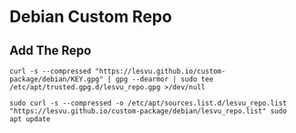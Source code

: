 # Debian Custom Repo

## Add The Repo

`curl -s --compressed "https://lesvu.github.io/custom-package/debian/KEY.gpg" | gpg --dearmor | sudo tee /etc/apt/trusted.gpg.d/lesvu_repo.gpg >/dev/null`

`sudo curl -s --compressed -o /etc/apt/sources.list.d/lesvu_repo.list "https://lesvu.github.io/custom-package/debian/lesvu_repo.list"
sudo apt update
`
